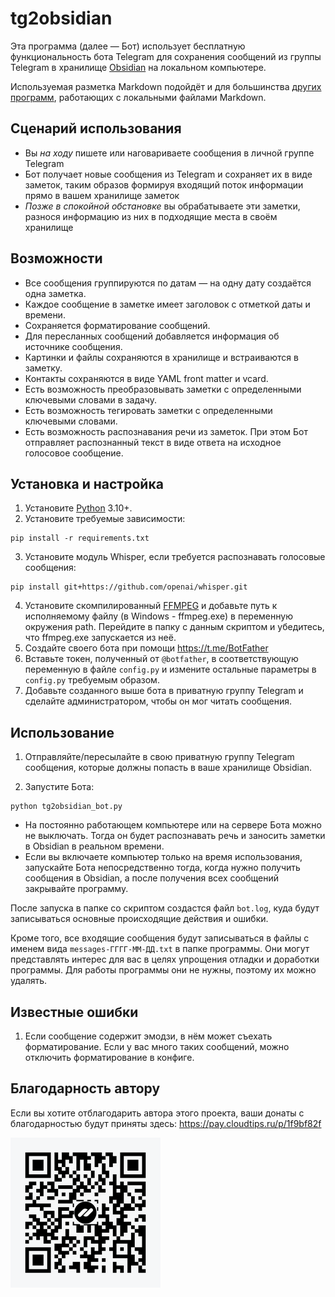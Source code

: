 # tg2obsidian

Эта программа (далее — Бот) использует бесплатную функциональность бота Telegram для сохранения сообщений из группы Telegram в хранилище [Obsidian](https://obsidian.md) на локальном компьютере.

Используемая разметка Markdown подойдёт и для большинства [других программ](https://www.markdownguide.org/tools/), работающих с локальными файлами Markdown.

## Сценарий использования

- Вы _на ходу_ пишете или наговариваете сообщения в личной группе Telegram
- Бот получает новые сообщения из Telegram и сохраняет их в виде заметок, таким образов формируя входящий поток информации прямо в вашем хранилище заметок
- _Позже в спокойной обстановке_ вы обрабатываете эти заметки, разнося информацию из них в подходящие места в своём хранилище

## Возможности

- Все сообщения группируются по датам — на одну дату создаётся одна заметка.
- Каждое сообщение в заметке имеет заголовок с отметкой даты и времени.
- Сохраняется форматирование сообщений.
- Для пересланных сообщений добавляется информация об источнике сообщения.
- Картинки и файлы сохраняются в хранилище и встраиваются в заметку.
- Контакты сохраняются в виде YAML front matter и vcard.
- Есть возможность преобразовывать заметки с определенными ключевыми словами в задачу.
- Есть возможность тегировать заметки с определенными ключевыми словами.
- Есть возможность распознавания речи из заметок. При этом Бот отправляет распознанный текст в виде ответа на исходное голосовое сообщение.

## Установка и настройка

1. Установите [Python](https://python.org) 3.10+.
2. Установите требуемые зависимости:

```shell
pip install -r requirements.txt
```

3. Установите модуль Whisper, если требуется распознавать голосовые сообщения:

```shell
pip install git+https://github.com/openai/whisper.git
```

4. Установите скомпилированный [FFMPEG](https://ffmpeg.org/download.html) и добавьте путь к исполняемому файлу (в Windows - ffmpeg.exe) в переменную окружения path. Перейдите в папку с данным скриптом и убедитесь, что ffmpeg.exe запускается из неё.
5. Создайте своего бота при помощи https://t.me/BotFather
6. Вставьте токен, полученный от `@botfather`, в соответствующую переменную в файле `config.py` и измените остальные параметры в `config.py` требуемым образом.
7. Добавьте созданного выше бота в приватную группу Telegram и сделайте администратором, чтобы он мог читать сообщения.

## Использование

1. Отправляйте/пересылайте в свою приватную группу Telegram сообщения, которые должны попасть в ваше хранилище Obsidian.

2. Запустите Бота:
```shell
python tg2obsidian_bot.py
```

- На постоянно работающем компьютере или на сервере Бота можно не выключать. Тогда он будет распознавать речь и заносить заметки в Obsidian в реальном времени.
- Если вы включаете компьютер только на время использования, запускайте Бота непосредственно тогда, когда нужно получить сообщения в Obsidian, а после получения всех сообщений закрывайте программу.

После запуска в папке со скриптом создастся файл `bot.log`, куда будут записываться основные происходящие действия и ошибки.

Кроме того, все входящие сообщения будут записываться в файлы c именем вида `messages-ГГГГ-ММ-ДД.txt` в папке программы. Они могут представлять интерес для вас в целях упрощения отладки и доработки программы. Для работы программы они не нужны, поэтому их можно удалять.

## Известные ошибки

1. Если сообщение содержит эмодзи, в нём может съехать форматирование. Если у вас много таких сообщений, можно отключить форматирование в конфиге.

## Благодарность автору

Если вы хотите отблагодарить автора этого проекта, ваши донаты с благодарностью будут приняты здесь: https://pay.cloudtips.ru/p/1f9bf82f

![](qrCode.png)
